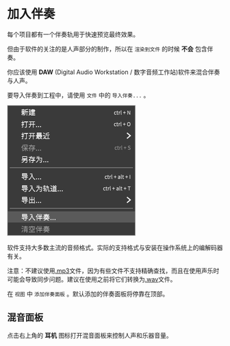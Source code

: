 # 加入伴奏

每个项目都有一个伴奏轨用于快速预览最终效果。

但由于软件的关注的是人声部分的制作，所以在 `渲染到文件` 的时候 **不会** 包含伴奏。

你应该使用 **DAW** (Digital Audio Workstation / 数字音频工作站)软件来混合伴奏与人声。

要导入伴奏到工程中，请使用 `文件` 中的 `导入伴奏...` 。

![](image/adding-instrumentals-1.jpg)

软件支持大多数主流的音频格式。实际的支持格式与安装在操作系统上的编解码器有关。

注意：不建议使用<u>.mp3</u>文件，因为有些文件不支持精确查找，而且在使用声乐时可能会导致同步问题。建议在使用之前将它们转换为<u>.wav</u>文件。

在 `视图` 中 `添加伴奏面板` 。默认添加的伴奏面板将停靠在顶部。

## 混音面板

点击右上角的 **耳机** 图标打开混音面板来控制人声和乐器音量。